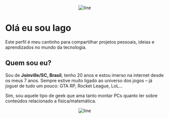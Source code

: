<p align="center">
  <img src="https://www.animatedimages.org/data/media/562/animated-line-image-0378.gif" alt="line" />
</p>

# Olá eu sou Iago

Este perfil é meu cantinho para compartilhar projetos pessoais, ideias e aprendizados no mundo da tecnologia.

## Quem sou eu?

Sou de **Joinville/SC, Brasil**, tenho 20 anos e estou imerso na internet desde os meus 7 anos.
Sempre estive muito ligado ao universo dos jogos – já joguei de tudo um pouco: GTA RP, Rocket League, LoL...

Sim, sou aquele tipo de geek que ama tanto montar PCs quanto ler sobre conteúdos relacionado a física/matemática.

<p align="center">
  <img src="https://www.animatedimages.org/data/media/562/animated-line-image-0378.gif" alt="line" />
</p>
